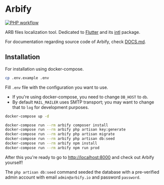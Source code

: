 # Arbify

[![PHP workflow][php-workflow-badge]][php-workflow]

ARB files localization tool. Dedicated to [Flutter](https://flutter.dev) and its [intl](https://pub.dev/packages/intl) package.

For documentation regarding source code of Arbify, check [DOCS.md](DOCS.md).

## Installation

For installation using docker-compose.

```bash
cp .env.example .env
```

Fill `.env` file with the configuration you want to use.

- If you're using docker-compose, you need to change `DB_HOST` to `db`.
- By default `MAIL_MAILER` uses SMTP transport; you may want to change that to `log` for development purposes.

```bash
docker-compose up -d

docker-compose run --rm arbify composer install
docker-compose run --rm arbify php artisan key:generate
docker-compose run --rm arbify php artisan migrate
docker-compose run --rm arbify php artisan db:seed
docker-compose run --rm arbify npm install
docker-compose run --rm arbify npm run prod
```

After this you're ready to go to [http://localhost:8000](http://localhost:8000) and check out Arbify yourself! 

The `php artisan db:seed` command seeded the database with a pre-verified admin account with email `admin@arbify.io` and password `password`.

[php-workflow]: https://github.com/Arbify/Arbify/actions?query=workflow%3APHP
[php-workflow-badge]: https://github.com/Arbify/Arbify/workflows/PHP/badge.svg
